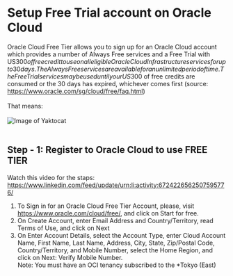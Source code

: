 # Setup Free Trial account on Oracle Cloud 

Oracle Cloud Free Tier allows you to sign up for an Oracle Cloud account which provides a number of Always Free services and a Free Trial with US$300 of free credit to use on all eligible Oracle Cloud Infrastructure services for up to 30 days. The Always Free services are available for an unlimited period of time. 
The Free Trial services may be used until your US$300 of free credits are consumed or the 30 days has expired, whichever comes first (source: https://www.oracle.com/sg/cloud/free/faq.html)
</br></br>
That means: </br></br>
![Image of Yaktocat](https://github.com/tripplea-sg/Cloud_Administration_Workshop/blob/main/Lab-1/Screenshot%202020-11-12%20at%208.33.21%20PM.png)
</br></br>
## Step - 1: Register to Oracle Cloud to use FREE TIER
Watch this video for the staps: https://www.linkedin.com/feed/update/urn:li:activity:6724226562507595776/
1. To Sign in for an Oracle Cloud Free Tier Account, please, visit https://www.oracle.com/cloud/free/, and click on Start for free. </br>
2. On Create Account, enter Email Address and Country/Territory, read Terms of Use, and click on Next </br>
3. On Enter Account Details, select the Account Type, enter Cloud Account Name, First Name, Last Name, Address, City, State, Zip/Postal Code, Country/Territory, and Mobile Number, select the Home Region, and click on Next: Verify Mobile Number. </br>
   Note: You must have an OCI tenancy subscribed to the *Tokyo (East) </br>

